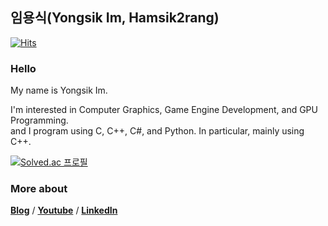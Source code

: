 ## 임용식(Yongsik Im, Hamsik2rang)  
[![Hits](https://hits.seeyoufarm.com/api/count/incr/badge.svg?url=https%3A%2F%2Fgithub.com%2FHamsik2rang%2Fhit-counter&count_bg=%237AC4A3&title_bg=%23A2ABB4&icon=&icon_color=%23B8B8B8&title=Visitors&edge_flat=false)](https://hits.seeyoufarm.com)  
### Hello
My name is Yongsik Im.  

I'm interested in Computer Graphics, Game Engine Development, and GPU Programming.  
and I program using C, C++, C#, and Python. In particular, mainly using C++.

<!--### Currently Learning  
* Modern C++ / C#
* CSE(Computer Architecture, Algorithm, Operating System, etc.)
* Computer Graphics (and API like OpenGL, DirectX, Vulkan, Metal, etc.)
* Game Engine (Unity & Unreal Engine) and it's architecture
* Math & Physics for Game Dev
* Shader Programming
* Computer Network
* Socket Programming -->

<!--### Portfolio
* [School 2020](https://www.youtube.com/watch?v=axyTBol-uYs) - 3D Metaverse campus using Unity & IOCP Server. 2020 KNU Capstone project 1st prize -->

<!--### Currently Developing
* [Kepler](https://github.com/hamsik2rang/kepler) - Game Engine based on Windows (C, C++, Python, DirectX)
* [KeplerMath](https://github.com/hamsik2rang/keplermath) - Math library for Kepler Engine (C, C++) -->
 
<!--<img src="https://github-profile-trophy.vercel.app/?username=Hamsik2rang&row=2&column=4&theme=onedark">-->  
<!--<img src="https://github-readme-streak-stats.herokuapp.com/?user=Hamsik2rang&theme=onedark">-->  
<!--<img src="https://github-readme-stats.vercel.app/api?username=Hamsik2rang&show_icons=true&count_private=true&theme=onedark">-->  
<!--<img src="https://github-readme-stats.vercel.app/api/top-langs/?username=Hamsik2rang&theme=onedark&layout=compact&langs_count=5">-->  
<!--<img src="https://github-readme-solvedac.hyp3rflow.vercel.app/api/?handle=lvhi0607">-->

[![Solved.ac 프로필](http://mazassumnida.wtf/api/v2/generate_badge?boj=lvhi0607)](https://solved.ac/lvhi0607)

### More about
[**Blog**](https://hamsik2rang.github.io) / [**Youtube**](https://www.youtube.com/channel/UCiAe__zoEwjE4s9f5YPKO0w) / [**LinkedIn**](https://www.linkedin.com/in/yongsik-im-905411203/)

<!--
### Develope with
![C](https://img.shields.io/badge/-C-000000?logo=C&style=flat)  ![C#](https://img.shields.io/badge/-C%23-000000?logo=Csharp&style=flat) ![C++](https://img.shields.io/badge/-C++-000000?logo=C%2B%2B&style=flat)  ![Python](https://img.shields.io/badge/-Python-00498c?logo=Python&style=flat)  
  
![UnrealEngine](https://img.shields.io/badge/-UnrealEngine-a3a5a7?logo=UnrealEngine&style=flat)
![Unity](https://img.shields.io/badge/-Unity-a3a5a7?logo=Unity&style=flat)  
  
![OpenGL](https://img.shields.io/badge/-OpenGL-93a9d1?logo=OpenGL&style=flat)
![DirectX](https://img.shields.io/badge/-DirectX-93a9d1?logo=DirectX&style=flat) -->

<!--
**Hamsik2rang/Hamsik2rang** is a ✨ _special_ ✨ repository because its `README.md` (this file) appears on your GitHub profile.

Here are some ideas to get you started:

- 🔭 I’m currently working on ...
- 🌱 I’m currently learning ...
- 👯 I’m looking to collaborate on ...
- 🤔 I’m looking for help with ...
- 💬 Ask me about ...
- 📫 How to reach me: ...
- 😄 Pronouns: ...
- ⚡ Fun fact: ...

deprecated links

![trophy](https://github-profile-trophy.vercel.app/?username=Hamsik2rang)
![Anurag's GitHub stats](https://github-readme-stats.vercel.app/api?username=Hamsik2rang&count_private=true)  
[![Top Langs](https://github-readme-stats.vercel.app/api/top-langs/?username=Hamsik2rang&layout=compact)](https://github.com/anuraghazra/github-readme-stats) 
![Hamsik2rang's solved.ac stats](https://github-readme-solvedac.hyp3rflow.vercel.app/api/?handle=lvhi0607)
[![Solved.ac 프로필](http://mazassumnida.wtf/api/v2/generate_badge?boj=lvhi0607)](https://solved.ac/lvhi0607)
-->

